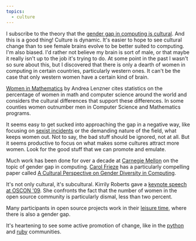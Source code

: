 ```yaml
---
topics:
  - culture
---
```


I subscribe to the theory that the <a href="http://www.amazon.com/Pink-Brain-Blue-Differences-Troublesome/dp/0618393110">gender gap in computing is cultural</a>.  And this is a good thing! Culture is dynamic. It's easier to hope to see cultural change than to see female brains evolve to be better suited to computing.  I'm also biased.  I'd rather not believe my brain is sort of male, or that maybe it really isn't up to the job it's trying to do.   At some point in the past I wasn't so sure about this, but I discovered that there is only a dearth of women in computing in certain countries, particularly western ones.  It can't be the case that only western women have a certain kind of brain.

<a href="http://books.google.com/books?id=n4fAYzBcYEwC&amp;printsec=frontcover&amp;source=gbs_v2_summary_r&amp;cad=0#v=onepage&amp;q=&amp;f=false">Women in Mathematics</a> by Andrea Lenzner cites statistics on the percentage of women in math and computer science around the world and considers the cultural differences that support these differences. In some counties women outnumber men in Computer Science and Mathematics programs.

It seems easy to get sucked into approaching the gap in a negative way, like focusing on <a href="http://geekfeminism.wikia.com/wiki/Timeline_of_incidents">sexist incidents</a> or the demanding nature of the field, what keeps women out.  Not to say, the bad stuff should be ignored, not at all.  But it seems productive to focus on what makes some cultures attract more women.  Look for the good stuff that we can promote and emulate.   

Much work has been done for over a decade at <a href="http://www.cs.cmu.edu/afs/cs/project/gendergap/www/index.html">Carnegie Mellon</a> on the topic of gender gap in computing.  <a href="http://www.cs.cmu.edu/~cfrieze">Carol Frieze</a> has a particularly compelling paper called <a href="http://www.cs.cmu.edu/%7Ecfrieze/CrossingCultures.pdf">A Cultural Perspective on Gender Diversity in Computing</a>.

It's not only cultural, it's subcultural. Kirrily Roberts gave a <a href="http://infotrope.net/blog/2009/07/25/standing-out-in-the-crowd-my-oscon-keynote/">keynote speech at OSCON '09</a>.  She confronts the fact that the number of women in the open source community is particularly dismal, less than two percent.

Many participants in open source projects work in their <a href="http://contexts.org/socimages/2009/07/30/the-gender-gap-in-leisure-time/">leisure time</a>, where there is also a gender gap.

It's heartening to see some active promotion of change, like in the <a href="http://mail.python.org/mailman/listinfo/diversity">python</a> and <a href="http://railsbridge.org/">ruby</a> communities.



